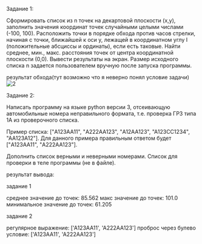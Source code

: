 Задание 1:

Сформировать список из n точек на декартовой плоскости (х,у), заполнить значения координат точек случайными целыми числами (-100, 100). Расположить точки в порядке обхода против часов стрелки, начиная с точки, ближайшей к оси у, лежащей в координатном углу I (положительные абсциссы и ординаты), если есть таковые. Найти среднее, мин., макс. расстояния точек от центра координатной плоскости (0,0). Вывести результаты на экран. Размер исходного списка n задается пользователем вручную после запуска программы.

результат обхода(тут возможно что я неверно понял условие задачи)
![2](https://user-images.githubusercontent.com/36387132/114307219-24820600-9af8-11eb-9de2-24729d0e032d.PNG)

Задание 2:

Написать программу на языке python версии 3, отсеивающую автомобильные номера неправильного формата, т.е. проверка ГРЗ типа 1А из проверочного списка. 

Пример списка: ["A123AA11", "А222АА123", "A12AA123", "A123CC1234", "AA123A12"]. Для данного примера правильным ответом будет  ["A123AA11", "А222АА123"]. 

Дополнить список верными и неверными номерами. Список для проверки в теле программы (не в файле).

результат вывода:

задание 1

среднее значение до точек:  85.562
макс значение до точек:  101.0
минимальное значение до точек:  61.205

задание 2

регулярное выражение:  ['А123АА11', 'А222АА123']
проброс через булево условие:  ['А123АА11', 'А222АА123']
